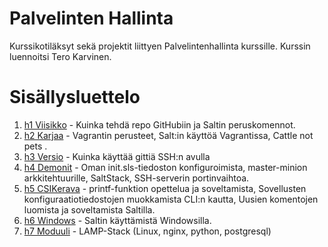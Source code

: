 # Palvelinten Hallinta
Kurssikotiläksyt sekä projektit liittyen Palvelintenhallinta kurssille. Kurssin luennoitsi Tero Karvinen.

# Sisällysluettelo
1. [h1 Viisikko](https://github.com/WindoCode/PalvelintenHallinta/blob/main/h1%20Viisikko.md) - Kuinka tehdä repo GitHubiin ja Saltin peruskomennot.
2. [h2 Karjaa](https://github.com/WindoCode/PalvelintenHallinta/blob/main/h2-karjaa.md) - Vagrantin perusteet, Salt:in käyttöä Vagrantissa, Cattle not pets .
3. [h3 Versio](https://github.com/WindoCode/PalvelintenHallinta/blob/main/h3Versio.md) - Kuinka käyttää gittiä SSH:n avulla
4. [h4 Demonit](https://github.com/WindoCode/PalvelintenHallinta/blob/main/h4demonit.md) - Oman init.sls-tiedoston konfiguroimista, master-minion arkkitehtuurille, SaltStack, SSH-serverin portinvaihtoa.
5. [h5 CSIKerava](https://github.com/WindoCode/PalvelintenHallinta/blob/main/h5CSIKerava.md) - printf-funktion opettelua ja soveltamista, Sovellusten konfiguraatiotiedostojen muokkamista CLI:n kautta, Uusien komentojen luomista ja soveltamista Saltilla.
6. [h6 Windows](https://github.com/WindoCode/PalvelintenHallinta/blob/main/h6Windows.md) - Saltin käyttämistä Windowsilla.
7. [h7 Moduuli](https://github.com/WindoCode/PalvelintenHallintaMiniProjekti]) - LAMP-Stack (Linux, nginx, python, postgresql) 
